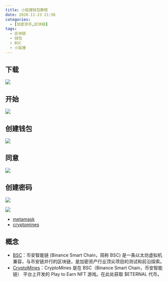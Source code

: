 ```yaml
---
title: 小狐狸钱包教程
date: 2020-11-23 21:58
categories:
  - [加密货币,区块链]
tags:
  - 区块链
  - 钱包
  - BSC
  - 小狐狸
---
```


## 下载

![](https://cdn.jsdelivr.net/gh/youngjuning/images/202111232204640.png)

## 开始

![](https://cdn.jsdelivr.net/gh/youngjuning/images/202111232202734.png)

## 创建钱包

![](https://cdn.jsdelivr.net/gh/youngjuning/images/202111232204544.png)

## 同意

![](https://cdn.jsdelivr.net/gh/youngjuning/images/202111232205121.png)

## 创建密码

![](https://cdn.jsdelivr.net/gh/youngjuning/images/202111232206560.png)

![](https://cdn.jsdelivr.net/gh/youngjuning/images/202111232206713.png)


- [metamask](https://metamask.io/)
- [cryptomines](https://play.cryptomines.app/)

## 概念

- [BSC](https://academy.binance.com/zh/articles/an-introduction-to-binance-smart-chain-bsc)：币安智能链 (Binance Smart Chain，简称 BSC) 是一条以太坊虚拟机兼容，与币安链并行的区块链，是加密资产行业顶尖项目的测试和前沿探索。
- [CryptoMines](https://cryptomines.app/)：CryptoMines 是在 BSC（Binance Smart Chain，币安智能链） 平台上开发的 Play to Earn NFT 游戏。在此处获取 $ETERNAL 代币。

